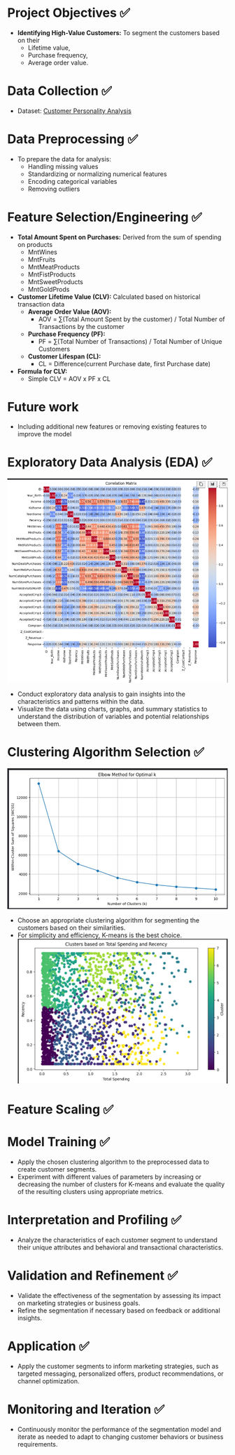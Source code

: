 # Project Objectives ✅
- **Identifying High-Value Customers:** To segment the customers based on their
  - Lifetime value,
  - Purchase frequency,
  - Average order value.

# Data Collection ✅
- Dataset: <a href="https://www.kaggle.com/datasets/imakash3011/customer-personality-analysis?select=marketing_campaign.csv" target="_blank">Customer Personality Analysis</a>

# Data Preprocessing ✅
- To prepare the data for analysis:
  - Handling missing values
  - Standardizing or normalizing numerical features
  - Encoding categorical variables
  - Removing outliers

# Feature Selection/Engineering ✅

- **Total Amount Spent on Purchases:** Derived from the sum of spending on products
  - MntWines
  - MntFruits
  - MntMeatProducts
  - MntFistProducts
  - MntSweetProducts
  - MntGoldProds
- **Customer Lifetime Value (CLV):** Calculated based on historical transaction data
  - **Average Order Value (AOV):**
    - AOV = ∑(Total Amount Spent by the customer) / Total Number of Transactions by the customer
  - **Purchase Frequency (PF):**
    - PF = ∑(Total Number of Transactions) / Total Number of Unique Customers
  - **Customer Lifespan (CL):**
    - CL = Difference(current Purchase date, first Purchase date)
- **Formula for CLV:**
  - Simple CLV = AOV x PF x CL

# Future work
- Including additional new features or removing existing features to improve the model

# Exploratory Data Analysis (EDA) ✅
![Feature Selection](image.png)
- Conduct exploratory data analysis to gain insights into the characteristics and patterns within the data.
- Visualize the data using charts, graphs, and summary statistics to understand the distribution of variables and potential relationships between them.

# Clustering Algorithm Selection ✅
![Elbow Method for Optimal K](image-1.png)
- Choose an appropriate clustering algorithm for segmenting the customers based on their similarities.
- For simplicity and efficiency, K-means is the best choice.
![Clusters](image-2.png)

# Feature Scaling ✅

# Model Training ✅
- Apply the chosen clustering algorithm to the preprocessed data to create customer segments.
- Experiment with different values of parameters by increasing or decreasing the number of clusters for K-means and evaluate the quality of the resulting clusters using appropriate metrics.

# Interpretation and Profiling ✅
- Analyze the characteristics of each customer segment to understand their unique attributes and behavioral and transactional characteristics.

# Validation and Refinement ✅
- Validate the effectiveness of the segmentation by assessing its impact on marketing strategies or business goals.
- Refine the segmentation if necessary based on feedback or additional insights.

# Application ✅
- Apply the customer segments to inform marketing strategies, such as targeted messaging, personalized offers, product recommendations, or channel optimization.

# Monitoring and Iteration ✅
- Continuously monitor the performance of the segmentation model and iterate as needed to adapt to changing customer behaviors or business requirements.
